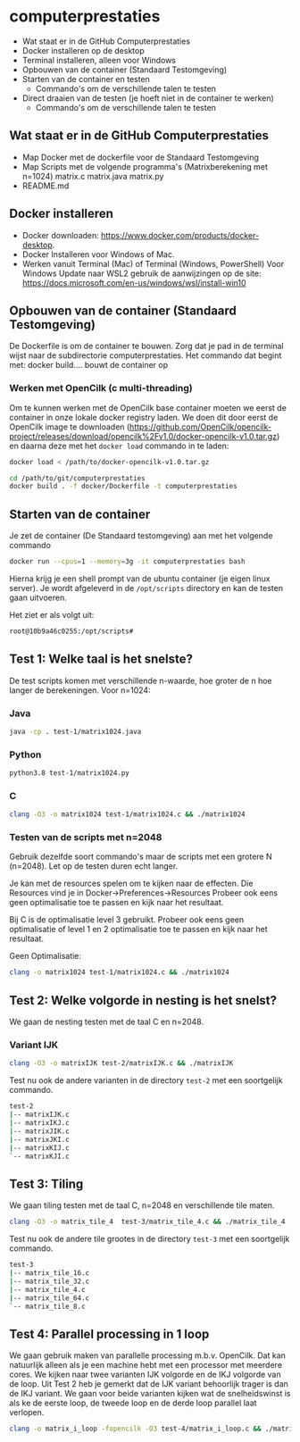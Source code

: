 # computerprestaties
- Wat staat er in de GitHub Computerprestaties
- Docker installeren op de desktop
- Terminal installeren, alleen voor Windows
- Opbouwen van de container (Standaard Testomgeving)
- Starten van de container en testen
    - Commando's om de verschillende talen te testen 
- Direct draaien van de testen (je hoeft niet in de container te werken) 
    - Commando's om de verschillende talen te testen 
    
## Wat staat er in de GitHub Computerprestaties
- Map Docker met de dockerfile voor de Standaard Testomgeving
- Map Scripts met de volgende programma's
(Matrixberekening met n=1024)
  matrix.c
  matrix.java
  matrix.py
- README.md
    
## Docker installeren
- Docker downloaden: https://www.docker.com/products/docker-desktop.
- Docker Installeren voor Windows of Mac.
- Werken vanuit Terminal (Mac) of Terminal (Windows, PowerShell) 
 Voor Windows Update naar WSL2 gebruik de aanwijzingen op de site: https://docs.microsoft.com/en-us/windows/wsl/install-win10

## Opbouwen van de container (Standaard Testomgeving)
De Dockerfile is om de container te bouwen. Zorg dat je pad in de terminal wijst naar de subdirectorie computerprestaties. Het commando dat begint met: docker build.... bouwt de container op

### Werken met OpenCilk (c multi-threading)
Om te kunnen werken met de OpenCilk base container moeten we eerst de container in onze lokale docker registry laden. We doen dit door eerst de OpenCilk image te downloaden (https://github.com/OpenCilk/opencilk-project/releases/download/opencilk%2Fv1.0/docker-opencilk-v1.0.tar.gz) en daarna deze met het `docker load` commando in te laden:

```bash
docker load < /path/to/docker-opencilk-v1.0.tar.gz
```
```bash
cd /path/to/git/computerprestaties
docker build . -f docker/Dockerfile -t computerprestaties
```
## Starten van de container
Je zet de container (De Standaard testomgeving) aan met het volgende commando
```bash
docker run --cpus=1 --memory=3g -it computerprestaties bash
```
Hierna krijg je een shell prompt van de ubuntu container (je eigen linux server). Je wordt afgeleverd in de `/opt/scripts` directory en kan de testen gaan uitvoeren.

Het ziet er als volgt uit:
```bash
root@10b9a46c0255:/opt/scripts#
```

## Test 1: Welke taal is het snelste?

De test scripts komen met verschillende n-waarde, hoe groter de n hoe langer de berekeningen. Voor n=1024:

### Java

```bash
java -cp . test-1/matrix1024.java
```
### Python

```bash
python3.8 test-1/matrix1024.py
```
### C

```bash
clang -O3 -o matrix1024 test-1/matrix1024.c && ./matrix1024
```
### Testen van de scripts met n=2048
Gebruik dezelfde soort commando's maar de scripts met een grotere N (n=2048). Let op de testen duren echt langer.

Je kan met de resources spelen om te kijken naar de effecten. Die Resources vind je in Docker->Preferences->Resources
Probeer ook eens geen optimalisatie toe te passen en kijk naar het resultaat.

Bij C is de optimalisatie level 3 gebruikt. Probeer ook eens geen optimalisatie of level 1 en 2 optimalisatie toe te passen en kijk naar het resultaat.

Geen Optimalisatie:
```bash
clang -o matrix1024 test-1/matrix1024.c && ./matrix1024
```
## Test 2: Welke volgorde in nesting is het snelst?
We gaan de nesting testen met de taal C en n=2048.

### Variant IJK

```bash
clang -O3 -o matrixIJK test-2/matrixIJK.c && ./matrixIJK
```
Test nu ook de andere varianten in de directory `test-2` met een soortgelijk commando.
```bash
test-2
|-- matrixIJK.c
|-- matrixIKJ.c
|-- matrixJIK.c
|-- matrixJKI.c
|-- matrixKIJ.c
`-- matrixKJI.c
```
## Test 3: Tiling
We gaan tiling testen met de taal C, n=2048 en verschillende tile maten.

```bash
clang -O3 -o matrix_tile_4  test-3/matrix_tile_4.c && ./matrix_tile_4
```
Test nu ook de andere tile grootes in de directory `test-3` met een soortgelijk commando.

```bash
test-3
|-- matrix_tile_16.c
|-- matrix_tile_32.c
|-- matrix_tile_4.c
|-- matrix_tile_64.c
`-- matrix_tile_8.c
```
## Test 4: Parallel processing in 1 loop
We gaan gebruik maken van parallelle processing m.b.v. OpenCilk. Dat kan natuurlijk alleen als je een machine hebt met een processor met meerdere cores. We kijken naar twee varianten IJK volgorde en de IKJ volgorde van de loop.
Uit Test 2 heb je gemerkt dat de IJK variant behoorlijk trager is dan de IKJ variant. We gaan voor beide varianten kijken wat de snelheidswinst is als ke de eerste loop, de tweede loop en de derde loop parallel laat verlopen.

```bash
clang -o matrix_i_loop -fopencilk -O3 test-4/matrix_i_loop.c && ./matrix_i_loop
```
